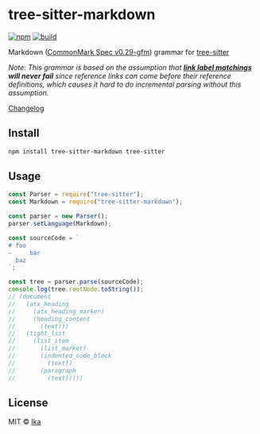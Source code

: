 # tree-sitter-markdown

[![npm](https://img.shields.io/npm/v/tree-sitter-markdown.svg)](https://www.npmjs.com/package/tree-sitter-markdown)
[![build](https://img.shields.io/travis/com/ikatyang/tree-sitter-markdown/master.svg)](https://travis-ci.com/ikatyang/tree-sitter-markdown/builds)

Markdown ([CommonMark Spec v0.29-gfm](https://github.github.com/gfm/)) grammar for [tree-sitter](https://github.com/tree-sitter/tree-sitter)

_Note: This grammar is based on the assumption that **[link label matchings](https://github.github.com/gfm/#matches) will never fail** since reference links can come before their reference definitions, which causes it hard to do incremental parsing without this assumption._

[Changelog](https://github.com/ikatyang/tree-sitter-markdown/blob/master/CHANGELOG.md)

## Install

```sh
npm install tree-sitter-markdown tree-sitter
```

## Usage

```js
const Parser = require("tree-sitter");
const Markdown = require("tree-sitter-markdown");

const parser = new Parser();
parser.setLanguage(Markdown);

const sourceCode = `
# foo
-     bar
  baz
`;

const tree = parser.parse(sourceCode);
console.log(tree.rootNode.toString());
// (document
//   (atx_heading
//     (atx_heading_marker)
//     (heading_content
//       (text)))
//   (tight_list
//     (list_item
//       (list_marker)
//       (indented_code_block
//         (text))
//       (paragraph
//         (text)))))
```

## License

MIT © [Ika](https://github.com/ikatyang)
